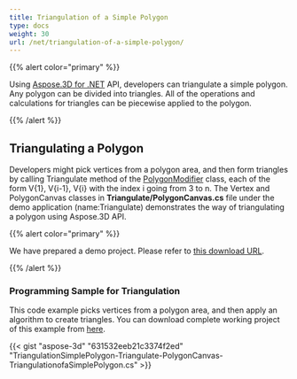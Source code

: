 ```yaml
---
title: Triangulation of a Simple Polygon
type: docs
weight: 30
url: /net/triangulation-of-a-simple-polygon/
---
```


{{% alert color="primary" %}} 

Using [Aspose.3D for .NET](http://www.aspose.com/3d-component-suite.aspx) API, developers can triangulate a simple polygon. Any polygon can be divided into triangles. All of the operations and calculations for triangles can be piecewise applied to the polygon.

{{% /alert %}} 
## **Triangulating a Polygon**
Developers might pick vertices from a polygon area, and then form triangles by calling Triangulate method of the [PolygonModifier](http://www.aspose.com/api/net/3d/aspose.threed.entities/polygonmodifier) class, each of the form V{1}, V{i-1}, V{i} with the index i going from 3 to n. The Vertex and PolygonCanvas classes in **Triangulate/PolygonCanvas.cs** file under the demo application (name:Triangulate) demonstrates the way of triangulating a polygon using Aspose.3D API.

{{% alert color="primary" %}} 

We have prepared a demo project. Please refer to [this download URL](https://github.com/aspose-3d/Aspose.3D-for-.NET/tree/master/TriangulationSimplePolygon).

{{% /alert %}} 
### **Programming Sample for Triangulation**
This code example picks vertices from a polygon area, and then apply an algorithm to create triangles. You can download complete working project of this example from [here](https://github.com/aspose-3d/Aspose.3D-for-.NET/tree/master/TriangulationSimplePolygon).

{{< gist "aspose-3d" "631532eeb21c3374f2ed" "TriangulationSimplePolygon-Triangulate-PolygonCanvas-TriangulationofaSimplePolygon.cs" >}}
